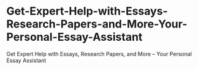 # Get-Expert-Help-with-Essays-Research-Papers-and-More-Your-Personal-Essay-Assistant
Get Expert Help with Essays, Research Papers, and More – Your Personal Essay Assistant
